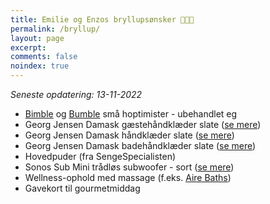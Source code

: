 ```yaml
---
title: Emilie og Enzos bryllupsønsker 👰👶🤵
permalink: /bryllup/
layout: page
excerpt: 
comments: false
noindex: true
---
```


*Seneste opdatering: 13-11-2022*

- [Bimble](https://www.hoptimist.com/dk/produkter/kollektioner/klassiske/hoptimist-bimble-hoptimist-27549.html?dwvar_27549_color=Raw_oak) og [Bumble](https://www.hoptimist.com/dk/produkter/kollektioner/klassiske/hoptimist-bumble-hoptimist-27552.html?dwvar_27552_color=Raw_oak) små hoptimister - ubehandlet eg 
- Georg Jensen Damask gæstehåndklæder slate ([se mere](https://www.damask.dk/gaestehaandklaeder-slate-/))
- Georg Jensen Damask håndklæder slate ([se mere](https://www.damask.dk/haandklaeder-slate/))
- Georg Jensen Damask badehåndklæder slate ([se mere](https://www.damask.dk/badehaandklaeder-slate-/))
- Hovedpuder (fra SengeSpecialisten)
- Sonos Sub Mini trådløs subwoofer - sort ([se mere](https://www.elgiganten.dk/product/tv-lyd-smart-home/hojtalere-hi-fi/subwoofer/sonos-sub-mini-tradlos-subwoofer-sort/521270))
- Wellness-ophold med massage (f.eks. [Aire Baths](https://beaire.com/landing/priority-black-friday/?me=dk&ln=da))
- Gavekort til gourmetmiddag
